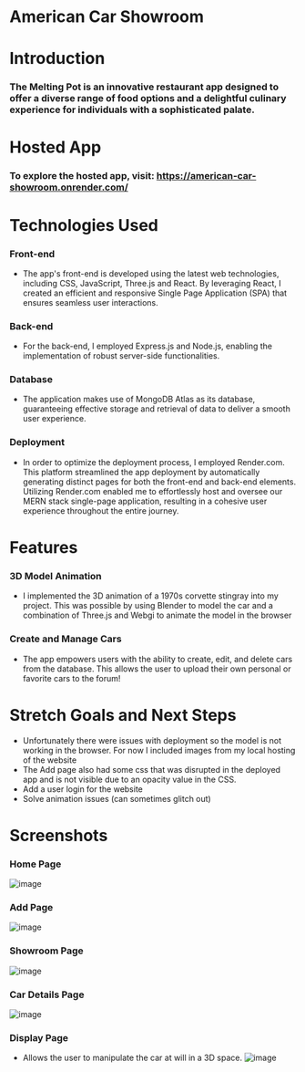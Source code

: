 # American Car Showroom
# Introduction
### The Melting Pot is an innovative restaurant app designed to offer a diverse range of food options and a delightful culinary experience for individuals with a sophisticated palate.

# Hosted App
### To explore the hosted app, visit: https://american-car-showroom.onrender.com/
# Technologies Used
### Front-end
* The app's front-end is developed using the latest web technologies, including CSS, JavaScript, Three.js and React. By leveraging React, I created an efficient and responsive Single Page Application (SPA) that ensures seamless user interactions.

### Back-end
* For the back-end, I employed Express.js and Node.js, enabling the implementation of robust server-side functionalities.

### Database
* The application makes use of MongoDB Atlas as its database, guaranteeing effective storage and retrieval of data to deliver a smooth user experience.

### Deployment
* In order to optimize the deployment process, I employed Render.com. This platform streamlined the app deployment by automatically generating distinct pages for both the front-end and back-end elements. Utilizing Render.com enabled me to effortlessly host and oversee our MERN stack single-page application, resulting in a cohesive user experience throughout the entire journey.

# Features
### 3D Model Animation
* I implemented the 3D animation of a 1970s corvette stingray into my project. This was possible by using Blender to model the car and a combination of Three.js and Webgi to animate the model in the browser

### Create and Manage Cars
* The app empowers users with the ability to create, edit, and delete cars from the database. This allows the user to upload their own personal or favorite cars to the forum!

# Stretch Goals and Next Steps
* Unfortunately there were issues with deployment so the model is not working in the browser. For now I included images from my local hosting of the website
* The Add page also had some css that was disrupted in the deployed app and is not visible due to an opacity value in the CSS.
* Add a user login for the website
* Solve animation issues (can sometimes glitch out)

# Screenshots
### Home Page
![image](https://github.com/vogat/American-Car-Showroom/assets/133575711/5f86a126-b21e-4ba5-8bd8-0c2b69fdf6db)
### Add Page
![image](https://github.com/vogat/American-Car-Showroom/assets/133575711/dade46cb-a594-4acf-b282-53224bf50afd)
### Showroom Page
![image](https://github.com/vogat/American-Car-Showroom/assets/133575711/17e3b222-dffb-427b-aa5f-2fc903b3f56b)
### Car Details Page
![image](https://github.com/vogat/American-Car-Showroom/assets/133575711/4129c0c9-6ca2-47df-bc43-67e43cf00870)
### Display Page
* Allows the user to manipulate the car at will in a 3D space.
![image](https://github.com/vogat/American-Car-Showroom/assets/133575711/e76c7ade-06d0-4c0c-9ee7-3bc371782864)
